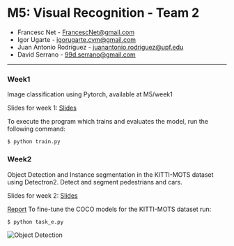 # M5: Visual Recognition - Team 2
- Francesc Net - FrancescNet@gmail.com
- Igor Ugarte - igorugarte.cvm@gmail.com
- Juan Antonio Rodríguez - juanantonio.rodriguez@upf.edu
- David Serrano - 99d.serrano@gmail.com

---
### Week1
Image classification using Pytorch, available at M5/week1

Slides for week 1: [Slides](https://docs.google.com/presentation/d/1FGRrmjkltlC7GpD8WeX_9TiXb5x-T6QKmyFojb2Qg8w/edit?usp=sharing)

To execute the program which trains and evaluates the model, run the following command:
```
$ python train.py

```
### Week2
Object Detection and Instance segmentation in the KITTI-MOTS dataset using Detectron2.
Detect and segment pedestrians and cars.

Slides for week 2: [Slides](https://docs.google.com/presentation/d/1ERkqOnMB56ElYuvYg9izsTqWn5aO28IjpjF5gZBFMKM/edit#slide=id.g11d85991502_0_90)

[Report](https://www.overleaf.com/read/hcbxsbkrsmcb)
To fine-tune the COCO models for the KITTI-MOTS dataset run:
```
$ python task_e.py

```
![Object Detection](/week2/inference/0013.gif)

